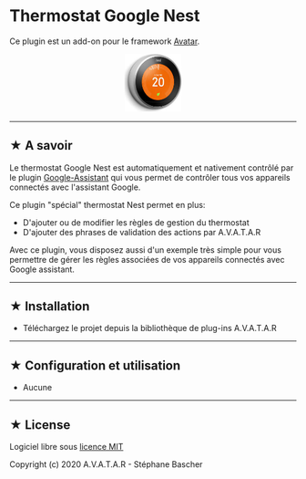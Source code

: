 # Thermostat Google Nest

Ce plugin est un add-on pour le framework [Avatar](https://github.com/Spikharpax/Avatar-Serveur-3.0).

<p align="center"><img src="assets/image/logo_Nest.jpg" width="20%" height="20%"/></p>

***
## ★ A savoir
Le thermostat Google Nest est automatiquement et nativement contrôlé par le plugin [Google-Assistant](https://github.com/Spikharpax/Avatar-Plugin-Google-Assistant) qui vous permet de contrôler tous vos appareils connectés avec l'assistant Google.

Ce plugin "spécial" thermostat Nest permet en plus:
- D'ajouter ou de modifier les règles de gestion du thermostat
- D'ajouter des phrases de validation des actions par A.V.A.T.A.R

Avec ce plugin, vous disposez aussi d'un exemple très simple pour vous permettre de gérer les règles associées de vos appareils connectés avec Google assistant.


***
## ★ Installation
* Téléchargez le projet depuis la bibliothèque de plug-ins A.V.A.T.A.R

***
## ★ Configuration et utilisation
* Aucune

***
## ★ License
Logiciel libre sous [licence MIT](https://github.com/Spikharpax/A.V.A.T.A.R/blob/master/LICENSE)

Copyright (c) 2020 A.V.A.T.A.R - Stéphane Bascher

<BR><BR>